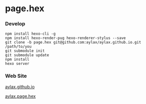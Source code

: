 # page.hex

### Develop

```
npm install hexo-cli -g
npm install hexo-render-pug hexo-renderer-stylus --save
git clone -b page.hex git@github.com:aylax/aylax.github.io.git /path/to/you
git submodule init
git submodule update
npm install
hexo server
```

### Web Site

[aylax.github.io](https://aylax.github.io/)

[aylax.page.hex](https://aylax-page-hex.vercel.app/)
